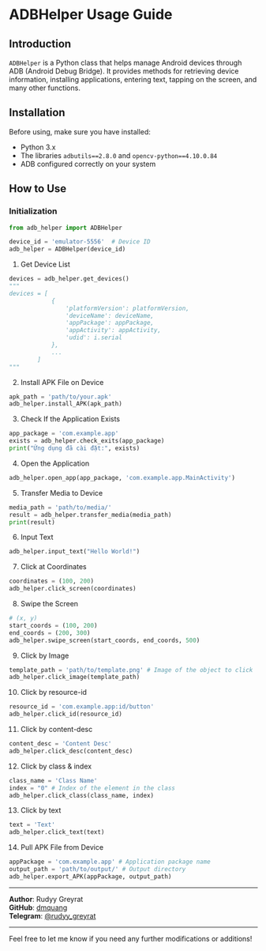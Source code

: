 # ADBHelper Usage Guide

## Introduction
`ADBHelper` is a Python class that helps manage Android devices through ADB (Android Debug Bridge). It provides methods for retrieving device information, installing applications, entering text, tapping on the screen, and many other functions.

## Installation

Before using, make sure you have installed:

- Python 3.x
- The libraries `adbutils==2.8.0` and `opencv-python==4.10.0.84`
- ADB configured correctly on your system

## How to Use

### Initialization

```python
from adb_helper import ADBHelper

device_id = 'emulator-5556'  # Device ID
adb_helper = ADBHelper(device_id)
```

1. Get Device List
```python
devices = adb_helper.get_devices()
"""
devices = [
            {
                'platformVersion': platformVersion,
                'deviceName': deviceName,
                'appPackage': appPackage,
                'appActivity': appActivity, 
                'udid': i.serial    
            },
            ...
        ]
"""
```

2. Install APK File on Device
```python
apk_path = 'path/to/your.apk'
adb_helper.install_APK(apk_path)
```

3. Check If the Application Exists
```python
app_package = 'com.example.app'
exists = adb_helper.check_exits(app_package)
print("Ứng dụng đã cài đặt:", exists)
```

4. Open the Application
```python
adb_helper.open_app(app_package, 'com.example.app.MainActivity')
```

5. Transfer Media to Device
```python
media_path = 'path/to/media/'
result = adb_helper.transfer_media(media_path)
print(result)
```

6. Input Text
```python
adb_helper.input_text("Hello World!")
```

7. Click at Coordinates
```python
coordinates = (100, 200)
adb_helper.click_screen(coordinates)
```

8. Swipe the Screen
```python
# (x, y)
start_coords = (100, 200)
end_coords = (200, 300)
adb_helper.swipe_screen(start_coords, end_coords, 500)
```

9. Click by Image
```python
template_path = 'path/to/template.png' # Image of the object to click
adb_helper.click_image(template_path)
```

10. Click by resource-id
```python
resource_id = 'com.example.app:id/button'
adb_helper.click_id(resource_id)
```

11. Click by content-desc
```python
content_desc = 'Content Desc'
adb_helper.click_desc(content_desc)
```

12. Click by class & index
```python
class_name = 'Class Name'
index = "0" # Index of the element in the class
adb_helper.click_class(class_name, index)
```

13. Click by text
```python
text = 'Text'
adb_helper.click_text(text)
```

14. Pull APK File from Device
```python
appPackage = 'com.example.app' # Application package name
output_path = 'path/to/output/' # Output directory
adb_helper.export_APK(appPackage, output_path)
```

---

**Author**: Rudyy Greyrat  
**GitHub**: [dmquang](https://github.com/dmquang)  
**Telegram**: [@rudyy_greyrat](https://t.me/rudyy_greyrat)

---

Feel free to let me know if you need any further modifications or additions!

